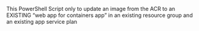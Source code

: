 This PowerShell Script only to update an image from the ACR to an EXISTING “web app for containers app” in an existing resource group and an existing app service plan